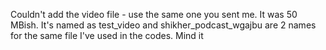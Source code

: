 Couldn't add the video file - use the same one you sent me. It was 50 MBish. It's named as test_video and shikher_podcast_wgajbu are 2 names for the same file I've used in the codes. Mind it
